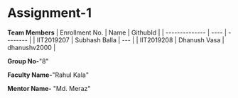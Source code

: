 # Assignment-1

**Team Members**
|   Enrollment No.  |   Name   | GithubId |
|   --------------  |   ----   | -------- |
|    IIT2019207  |   Subhash Balla | --- |
|    IIT2019208  |   Dhanush Vasa | dhanushv2000 | 

**Group No-**"8"

**Faculty Name-**"Rahul Kala"

**Mentor Name-** "Md. Meraz"
